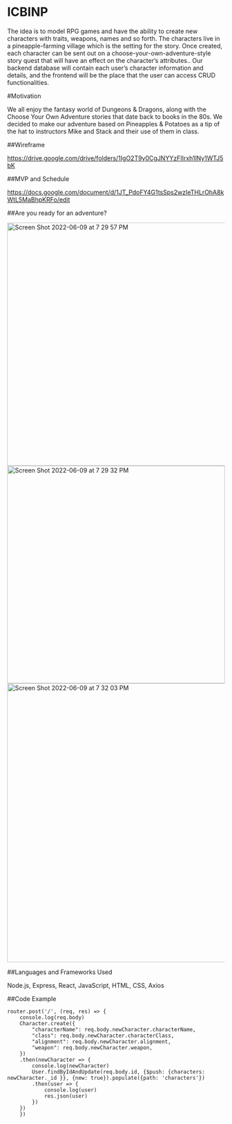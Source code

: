 # ICBINP

The idea is to model RPG games and have the ability to create new characters with traits, weapons, names and so forth. The characters live in a pineapple-farming village which is the setting for the story. Once created, each character can be sent out on a choose-your-own-adventure-style story quest that will have an effect on the character’s attributes..
Our backend database will contain each user’s character information and details, and the frontend will be the place that the user can access CRUD functionalities.

#Motivation

We all enjoy the fantasy world of Dungeons & Dragons, along with the Choose Your Own Adventure stories that date back to books in the 80s. We decided to make our adventure based on Pineapples & Potatoes as a tip of the hat to instructors Mike and Stack and their use of them in class.

##Wireframe

https://drive.google.com/drive/folders/1IgO2T9y0CgJNYYzFIIrxh1lNy1WTJ5bK

##MVP and Schedule

https://docs.google.com/document/d/1JT_PdoFY4G1tsSps2wzIeTHLrOhA8kWtL5MaBhpKRFo/edit

##Are you ready for an adventure?

<img width="563" alt="Screen Shot 2022-06-09 at 7 29 57 PM" src="https://user-images.githubusercontent.com/102939918/172979669-7faeec37-aa0e-4349-a4b2-a622cc701015.png">

<img width="504" alt="Screen Shot 2022-06-09 at 7 29 32 PM" src="https://user-images.githubusercontent.com/102939918/172979809-785f3f2e-c8b2-4908-b16c-7b2bbd1eb623.png">

<img width="646" alt="Screen Shot 2022-06-09 at 7 32 03 PM" src="https://user-images.githubusercontent.com/102939918/172979554-8d96d312-be92-4168-b6f9-ed5ed3927223.png">

##Languages and Frameworks Used

Node.js, Express, React, JavaScript, HTML, CSS, Axios

##Code Example

```
router.post('/', (req, res) => {
    console.log(req.body)
    Character.create({
        "characterName": req.body.newCharacter.characterName,
        "class": req.body.newCharacter.characterClass,
        "alignment": req.body.newCharacter.alignment,
        "weapon": req.body.newCharacter.weapon,
    })
    .then(newCharacter => {
        console.log(newCharacter)
        User.findByIdAndUpdate(req.body.id, {$push: {characters: newCharacter._id }}, {new: true}).populate({path: 'characters'})
        .then(user => {
            console.log(user)
            res.json(user)
        })
    })
    })
```

